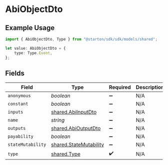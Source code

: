 # AbiObjectDto

## Example Usage

```typescript
import { AbiObjectDto, Type } from "@starton/sdk/sdk/models/shared";

let value: AbiObjectDto = {
    type: Type.Event,
};
```

## Fields

| Field                                                                   | Type                                                                    | Required                                                                | Description                                                             |
| ----------------------------------------------------------------------- | ----------------------------------------------------------------------- | ----------------------------------------------------------------------- | ----------------------------------------------------------------------- |
| `anonymous`                                                             | *boolean*                                                               | :heavy_minus_sign:                                                      | N/A                                                                     |
| `constant`                                                              | *boolean*                                                               | :heavy_minus_sign:                                                      | N/A                                                                     |
| `inputs`                                                                | [shared.AbiInputDto](../../../sdk/models/shared/abiinputdto.md)         | :heavy_minus_sign:                                                      | N/A                                                                     |
| `name`                                                                  | *string*                                                                | :heavy_minus_sign:                                                      | N/A                                                                     |
| `outputs`                                                               | [shared.AbiOutputDto](../../../sdk/models/shared/abioutputdto.md)       | :heavy_minus_sign:                                                      | N/A                                                                     |
| `payability`                                                            | *boolean*                                                               | :heavy_minus_sign:                                                      | N/A                                                                     |
| `stateMutability`                                                       | [shared.StateMutability](../../../sdk/models/shared/statemutability.md) | :heavy_minus_sign:                                                      | N/A                                                                     |
| `type`                                                                  | [shared.Type](../../../sdk/models/shared/type.md)                       | :heavy_check_mark:                                                      | N/A                                                                     |
